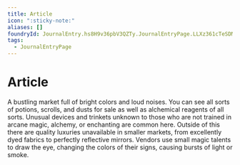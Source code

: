 ```yaml
---
title: Article
icon: ":sticky-note:"
aliases: []
foundryId: JournalEntry.hs8H9v36pbV3QZTy.JournalEntryPage.LLXz361cTeSDMeGX
tags:
  - JournalEntryPage
---
```


# Article
A bustling market full of bright colors and loud noises. You can see all sorts of potions, scrolls, and dusts for sale as well as alchemical reagents of all sorts. Unusual devices and trinkets unknown to those who are not trained in arcane magic, alchemy, or enchanting are common here. Outside of this there are quality luxuries unavailable in smaller markets, from excellently dyed fabrics to perfectly reflective mirrors. Vendors use small magic talents to draw the eye, changing the colors of their signs, causing bursts of light or smoke.